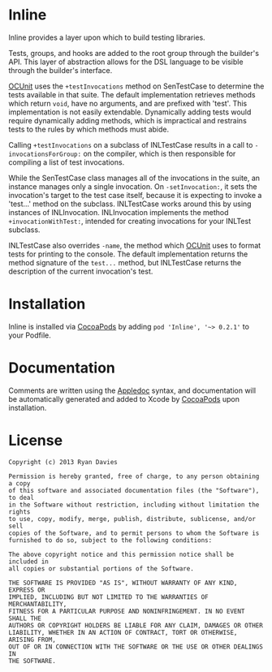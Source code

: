 Inline
======

Inline provides a layer upon which to build testing libraries.

Tests, groups, and hooks are added to the root group through the builder's API. This layer of abstraction allows for the DSL language to be visible through the builder's interface.

[OCUnit](http://www.sente.ch/software/ocunit/) uses the `+testInvocations` method on SenTestCase to determine the tests available in that suite. The default implementation retrieves methods which return `void`, have no arguments, and are prefixed with 'test'. This implementation is not easily extendable. Dynamically adding tests would require dynamically adding methods, which is impractical and restrains tests to the rules by which methods must abide.

Calling `+testInvocations` on a subclass of INLTestCase results in a call to `-invocationsForGroup:` on the compiler, which is then responsible for compiling a list of test invocations.

While the SenTestCase class manages all of the invocations in the suite, an instance manages only a single invocation. On `-setInvocation:`, it sets the invocation's target to the test case itself, because it is expecting to invoke a 'test...' method on the subclass. INLTestCase works around this by using instances of INLInvocation. INLInvocation implements the method `+invocationWithTest:`, intended for creating invocations for your INLTest subclass.

INLTestCase also overrides `-name`, the method which [OCUnit](http://www.sente.ch/software/ocunit/) uses to format tests for printing to the console. The default implementation returns the method signature of the `test...` method, but INLTestCase returns the description of the current invocation's test.

Installation
============

Inline is installed via [CocoaPods](https://github.com/CocoaPods/CocoaPods) by adding `pod 'Inline', '~> 0.2.1'` to your Podfile.

Documentation
=============

Comments are written using the [Appledoc](http://gentlebytes.com/appledoc/) syntax, and documentation will be automatically generated and added to Xcode by [CocoaPods](https://github.com/CocoaPods/CocoaPods) upon installation.

License
=======

	Copyright (c) 2013 Ryan Davies

	Permission is hereby granted, free of charge, to any person obtaining a copy
	of this software and associated documentation files (the "Software"), to deal
	in the Software without restriction, including without limitation the rights
	to use, copy, modify, merge, publish, distribute, sublicense, and/or sell
	copies of the Software, and to permit persons to whom the Software is
	furnished to do so, subject to the following conditions:

	The above copyright notice and this permission notice shall be included in
	all copies or substantial portions of the Software.

	THE SOFTWARE IS PROVIDED "AS IS", WITHOUT WARRANTY OF ANY KIND, EXPRESS OR
	IMPLIED, INCLUDING BUT NOT LIMITED TO THE WARRANTIES OF MERCHANTABILITY,
	FITNESS FOR A PARTICULAR PURPOSE AND NONINFRINGEMENT. IN NO EVENT SHALL THE
	AUTHORS OR COPYRIGHT HOLDERS BE LIABLE FOR ANY CLAIM, DAMAGES OR OTHER
	LIABILITY, WHETHER IN AN ACTION OF CONTRACT, TORT OR OTHERWISE, ARISING FROM,
	OUT OF OR IN CONNECTION WITH THE SOFTWARE OR THE USE OR OTHER DEALINGS IN
	THE SOFTWARE.
